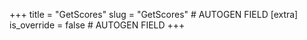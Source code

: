 +++
title = "GetScores"
slug = "GetScores" # AUTOGEN FIELD
[extra]
is_override = false # AUTOGEN FIELD
+++
